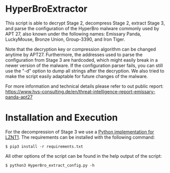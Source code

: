 # HyperBroExtractor
This script is able to decrypt Stage 2, decompress Stage 2, extract Stage 3, and parse the configuration of the HyperBro malware commonly used by APT 27, also known under the following names: Emissary Panda, LuckyMouse, Bronze Union, Group-3390, and Iron Tiger. 

Note that the decryption key or compression algorithm can be changed anytime by APT27. Furthermore, the addresses used to parse the configuration from Stage 3 are hardcoded, which might easily break in a newer version of the malware. If the configuration parser fails, you can still use the "-d" option to dump all strings after the decryption. We also tried to make the script easily adaptable for future changes of the malware.

For more information and technical details please refer to out public report: https://www.hvs-consulting.de/en/threat-intelligence-report-emissary-panda-apt27

# Installation and Execution
For the decompression of Stage 3 we use a [Python implementation for LZNT1](https://github.com/you0708/lznt1). The requirements can be installed with the following command:

```
$ pip3 install -r requirements.txt
```

All other options of the script can be found in the help output of the script:
```
$ python3 HyperBro_extract_config.py -h
```